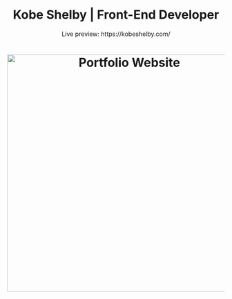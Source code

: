 <h1 align="center"> Kobe Shelby | Front-End Developer</h1>
<p align="center"> Live preview: https://kobeshelby.com/ </p>
<h1 align="center"><img src="https://user-images.githubusercontent.com/34294040/195942170-d8ed550c-1198-4878-b419-2db3e3b9d7ce.png" width= "550" alt="Portfolio Website"></h1>



